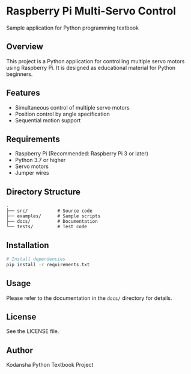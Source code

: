 # Raspberry Pi Multi-Servo Control

Sample application for Python programming textbook

## Overview

This project is a Python application for controlling multiple servo motors using Raspberry Pi.
It is designed as educational material for Python beginners.

## Features

- Simultaneous control of multiple servo motors
- Position control by angle specification
- Sequential motion support

## Requirements

- Raspberry Pi (Recommended: Raspberry Pi 3 or later)
- Python 3.7 or higher
- Servo motors
- Jumper wires

## Directory Structure

```
.
├── src/           # Source code
├── examples/      # Sample scripts
├── docs/          # Documentation
└── tests/         # Test code
```

## Installation

```bash
# Install dependencies
pip install -r requirements.txt
```

## Usage

Please refer to the documentation in the `docs/` directory for details.

## License

See the LICENSE file.

## Author

Kodansha Python Textbook Project
